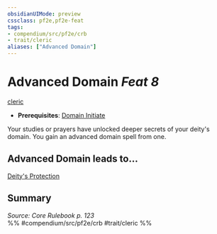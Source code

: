 ```yaml
---
obsidianUIMode: preview
cssclass: pf2e,pf2e-feat
tags:
- compendium/src/pf2e/crb
- trait/cleric
aliases: ["Advanced Domain"]
---
```

# Advanced Domain  *Feat 8*  
[cleric](../../rules/traits/cleric.md)  

- **Prerequisites**: [Domain Initiate](domain-initiate.md)

Your studies or prayers have unlocked deeper secrets of your deity's domain. You gain an advanced domain spell from one.

## Advanced Domain leads to...

[Deity's Protection](deitys-protection.md)

## Summary

*Source: Core Rulebook p. 123*  
%% #compendium/src/pf2e/crb #trait/cleric %%